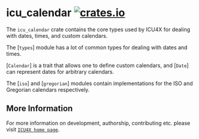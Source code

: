 # icu_calendar [![crates.io](http://meritbadge.herokuapp.com/icu_calendar)](https://crates.io/crates/icu_calendar)

The `icu_calendar` crate contains the core types used by ICU4X for dealing
with dates, times, and custom calendars.

The [`types`] module has a lot of common types for dealing with dates and times.

[`Calendar`] is a trait that allows one to define custom calendars, and [`Date`]
can represent dates for arbitrary calendars.

The [`iso`] and [`gregorian`] modules contain implementations for the ISO and
Gregorian calendars respectively.

## More Information

For more information on development, authorship, contributing etc. please visit [`ICU4X home page`](https://github.com/unicode-org/icu4x).
